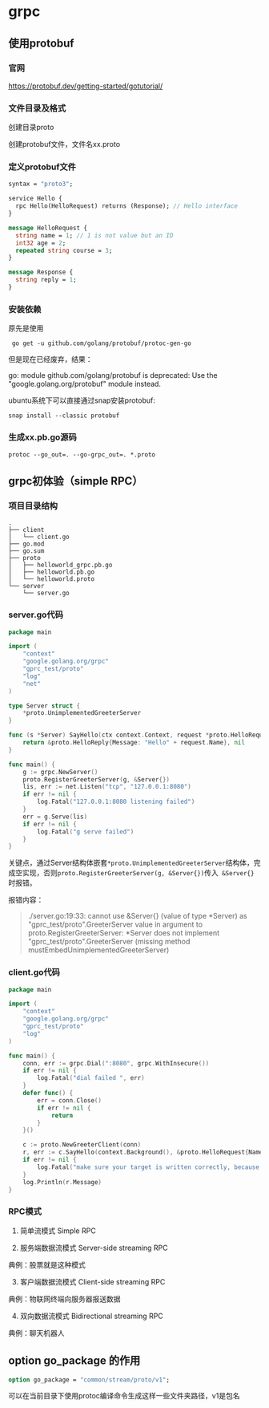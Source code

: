 # grpc

## 使用protobuf

### 官网

https://protobuf.dev/getting-started/gotutorial/

### 文件目录及格式

创建目录proto

创建protobuf文件，文件名xx.proto

### 定义protobuf文件

```protobuf
syntax = "proto3";

service Hello {
  rpc Hello(HelloRequest) returns (Response); // Hello interface
}

message HelloRequest {
  string name = 1; // 1 is not value but an ID
  int32 age = 2;
  repeated string course = 3;
}

message Response {
  string reply = 1;
}
```

### 安装依赖

原先是使用

```shell
 go get -u github.com/golang/protobuf/protoc-gen-go
```

但是现在已经废弃，结果：

go: module github.com/golang/protobuf is deprecated: Use the "google.golang.org/protobuf" module instead.



ubuntu系统下可以直接通过snap安装protobuf:

```shell
snap install --classic protobuf
```





### 生成xx.pb.go源码

```shell
protoc --go_out=. --go-grpc_out=. *.proto 
```



## grpc初体验（simple RPC）

### 项目目录结构

```shell
.
├── client
│   └── client.go
├── go.mod
├── go.sum
├── proto
│   ├── helloworld_grpc.pb.go
│   ├── helloworld.pb.go
│   └── helloworld.proto
└── server
    └── server.go
```

### server.go代码

```go
package main

import (
	"context"
	"google.golang.org/grpc"
	"gprc_test/proto"
	"log"
	"net"
)

type Server struct {
	*proto.UnimplementedGreeterServer
}

func (s *Server) SayHello(ctx context.Context, request *proto.HelloRequest) (*proto.HelloReply, error) {
	return &proto.HelloReply{Message: "Hello" + request.Name}, nil
}

func main() {
	g := grpc.NewServer()
	proto.RegisterGreeterServer(g, &Server{})
	lis, err := net.Listen("tcp", "127.0.0.1:8080")
	if err != nil {
		log.Fatal("127.0.0.1:8080 listening failed")
	}
	err = g.Serve(lis)
	if err != nil {
		log.Fatal("g serve failed")
	}
}
```

关键点，通过Server结构体嵌套`*proto.UnimplementedGreeterServer`结构体，完成空实现，否则`proto.RegisterGreeterServer(g, &Server{})`传入` &Server{}`时报错。

报错内容：

> ./server.go:19:33: cannot use &Server{} (value of type *Server) as "gprc_test/proto".GreeterServer value in argument to proto.RegisterGreeterServer: *Server does not implement "gprc_test/proto".GreeterServer (missing method mustEmbedUnimplementedGreeterServer)



### client.go代码

```go
package main

import (
	"context"
	"google.golang.org/grpc"
	"gprc_test/proto"
	"log"
)

func main() {
	conn, err := grpc.Dial(":8080", grpc.WithInsecure())
	if err != nil {
		log.Fatal("dial failed ", err)
	}
	defer func() {
		err = conn.Close()
		if err != nil {
			return
		}
	}()

	c := proto.NewGreeterClient(conn)
	r, err := c.SayHello(context.Background(), &proto.HelloRequest{Name: "Demon"})
	if err != nil {
		log.Fatal("make sure your target is written correctly, because ", err)
	}
	log.Println(r.Message)
}
```



### RPC模式

1. 简单流模式 Simple RPC

2. 服务端数据流模式 Server-side streaming RPC

典例：股票就是这种模式

3. 客户端数据流模式 Client-side streaming RPC

典例：物联网终端向服务器报送数据

4. 双向数据流模式 Bidirectional streaming RPC

典例：聊天机器人



## option go_package 的作用

```protobuf
option go_package = "common/stream/proto/v1";
```

可以在当前目录下使用protoc编译命令生成这样一些文件夹路径，v1是包名





